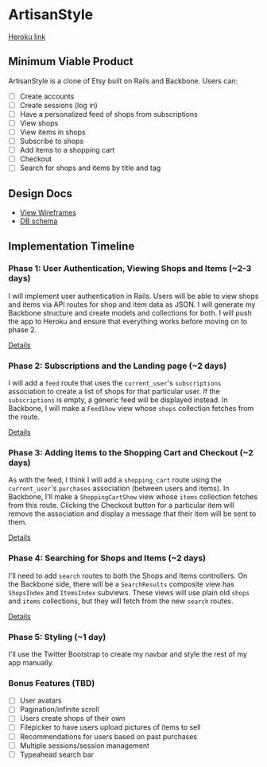 # ArtisanStyle

[Heroku link][heroku]

[heroku]: https://artisanstyle.herokuapp.com/

## Minimum Viable Product
ArtisanStyle is a clone of Etsy built on Rails and Backbone. Users can:

<!-- This is a Markdown checklist. Use it to keep track of your progress! -->

- [ ] Create accounts
- [ ] Create sessions (log in)
- [ ] Have a personalized feed of shops from subscriptions
- [ ] View shops
- [ ] View items in shops
- [ ] Subscribe to shops
- [ ] Add items to a shopping cart
- [ ] Checkout
- [ ] Search for shops and items by title and tag

## Design Docs
* [View Wireframes][views]
* [DB schema][schema]

[views]: ./docs/views.md
[schema]: ./docs/schema.md

## Implementation Timeline

### Phase 1: User Authentication, Viewing Shops and Items (~2-3 days)
I will implement user authentication in Rails. Users will be able to view shops
and items via API routes for shop and item data as JSON. I will generate my
Backbone structure and create models and collections for both. I will push the
app to Heroku and ensure that everything works before moving on to phase 2.

[Details][phase-one]

### Phase 2: Subscriptions and the Landing page (~2 days)
I will add a `feed` route that uses the `current_user`'s `subscriptions`
association to create a list of shops for that particular user. If the
`subscriptions` is empty, a generic feed will be displayed instead. In Backbone,
I will make a `FeedShow` view whose `shops` collection fetches from the route.

[Details][phase-two]

### Phase 3: Adding Items to the Shopping Cart and Checkout (~2 days)
As with the feed, I think I will add a `shopping_cart` route using the
`current_user`'s `purchases` association (between users and items). In Backbone,
I'll make a `ShoppingCartShow` view whose `items` collection fetches from this
route. Clicking the Checkout button for a particular item will remove the
association and display a message that their item will be sent to them.

[Details][phase-three]

### Phase 4: Searching for Shops and Items (~2 days)
I'll need to add `search` routes to both the Shops and Items controllers. On the
Backbone side, there will be a `SearchResults` composite view has `ShopsIndex`
and `ItemsIndex` subviews. These views will use plain old `shops` and `items`
collections, but they will fetch from the new `search` routes.

[Details][phase-four]

### Phase 5: Styling (~1 day)
I'll use the Twitter Bootstrap to create my navbar and style the rest of my app
manually.

### Bonus Features (TBD)
- [ ] User avatars
- [ ] Pagination/infinite scroll
- [ ] Users create shops of their own
- [ ] Filepicker to have users upload pictures of items to sell
- [ ] Recommendations for users based on past purchases
- [ ] Multiple sessions/session management
- [ ] Typeahead search bar

[phase-one]: ./docs/phases/phase1.md
[phase-two]: ./docs/phases/phase2.md
[phase-three]: ./docs/phases/phase3.md
[phase-four]: ./docs/phases/phase4.md
